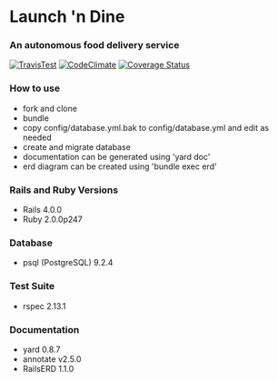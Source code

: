 # Launch 'n Dine
### An autonomous food delivery service
[![TravisTest](https://travis-ci.org/Lowest0ne/launch_n_dine.png?branch=master,production)](https://travis-ci.org/Lowest0ne/launch_n_dine.png?branch=master,production)
[![CodeClimate](https://d3s6mut3hikguw.cloudfront.net/github/Lowest0ne/launch_n_dine.png)](https://d3s6mut3hikguw.cloudfront.net/github/Lowest0ne/launch_n_dine.png)
[![Coverage Status](https://coveralls.io/repos/Lowest0ne/launch_n_dine/badge.png)](https://coveralls.io/r/Lowest0ne/launch_n_dine)


### How to use
* fork and clone
* bundle
* copy config/database.yml.bak to config/database.yml and edit as needed
* create and migrate database
* documentation can be generated using 'yard doc'
* erd diagram can be created using 'bundle exec erd'

### Rails and Ruby Versions
* Rails 4.0.0
* Ruby 2.0.0p247

### Database
* psql (PostgreSQL) 9.2.4

### Test Suite
* rspec 2.13.1

### Documentation
* yard 0.8.7
* annotate v2.5.0
* RailsERD 1.1.0
